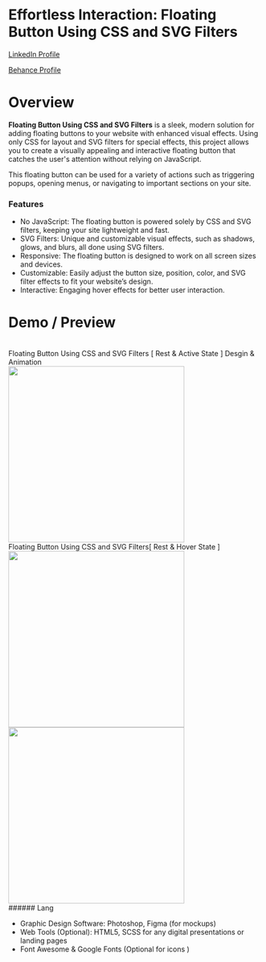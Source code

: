 # Effortless Interaction: Floating Button Using CSS and SVG Filters

<a href="https://www.linkedin.com/in/dharmendraverma95/" target="_blank">LinkedIn Profile </a>

<a href="https://www.behance.net/dhirukumar" target="_blank">Behance Profile </a>


# Overview

<strong>Floating Button Using CSS and SVG Filters</strong> is a sleek, modern solution for adding floating buttons to your website with enhanced visual effects. Using only CSS for layout and SVG filters for special effects, this project allows you to create a visually appealing and interactive floating button that catches the user's attention without relying on JavaScript.

This floating button can be used for a variety of actions such as triggering popups, opening menus, or navigating to important sections on your site.


### Features
<ul>
  <li>No JavaScript: The floating button is powered solely by CSS and SVG filters, keeping your site lightweight and fast.
</li>
  <li>SVG Filters: Unique and customizable visual effects, such as shadows, glows, and blurs, all done using SVG filters.</li>
  <li>Responsive: The floating button is designed to work on all screen sizes and devices.</li>
  <li>Customizable: Easily adjust the button size, position, color, and SVG filter effects to fit your website’s design.</li>
  <li>Interactive: Engaging hover effects for better user interaction.
</li>
</ul>

# Demo / Preview

<br />
<span>Floating Button Using CSS and SVG Filters [ Rest & Active State ] Desgin & Animation </span>
<br />
<a href="#" target="_blank">
<img style="width:350px;" src="." alt="" /></a>
<br />
<span>Floating Button Using CSS and SVG Filters[ Rest & Hover State ]</span>
<br />
<a href="#" target="_blank">
<img style="width:350px;" src="." alt="" /></a>
<a href="#" target="_blank">
<img style="width:350px;" src="." alt="" /></a>
<br />
###### Lang
<ul>
  <li>Graphic Design Software: Photoshop, Figma (for mockups)</li>
  <li>Web Tools (Optional): HTML5, SCSS for any digital presentations or landing pages</li>
  <li>Font Awesome & Google Fonts  (Optional for icons )</li>

</ul>





